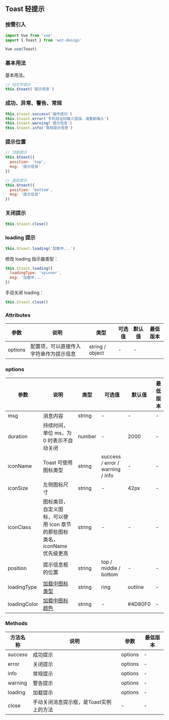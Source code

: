 ## Toast 轻提示

### 按需引入

```javascript
import Vue from 'vue'
import { Toast } from 'wot-design'

Vue.use(Toast)
```

### 基本用法

基本用法。

```javascript
// 纯文字提示
this.$toast('提示信息')
```

### 成功、异常、警告、常规

```javascript
this.$toast.success('操作成功')
this.$toast.error('手机验证码输入错误，请重新输入')
this.$toast.warning('提示信息')
this.$toast.info('常规提示信息')
```

### 提示位置

```javascript
// 顶部提示
this.$toast({
  position: 'top',
  msg: '提示信息'
})

// 底部提示
this.$toast({
  position: 'bottom',
  msg: '提示信息'
})
```

### 关闭提示

```javascript
this.$toast.close()
```

### loading 提示

```javascript
this.$toast.loading('加载中...')
```

修改 loading 指示器类型：

```javascript
this.$toast.loading({
  loadingType: 'spinner',
  msg: '加载中...'
})
```

手动关闭 loading：

```javascript
this.$toast.close()
```

### Attributes

| 参数 | 说明 | 类型 | 可选值 | 默认值 | 最低版本 |
|-----|-----|------|-------|-------|--------|
| options | 配置项，可以直接传入字符串作为提示信息 | string / object | - | - |

### options

| 参数 | 说明 | 类型 | 可选值 | 默认值 | 最低版本 |
|-----|------|-----|-------|-------|---------|
| msg | 消息内容 | string | - | - | - |
| duration | 持续时间，单位 ms，为 0 时表示不自动关闭 | number | - | 2000 | - |
| iconName | Toast 可使用图标类型 | string | success / error / warning / info | - | - |
| iconSize | 左侧图标尺寸 | string | - | 42px | - |
| iconClass | 图标类目，自定义图标，可以使用 Icon 章节的那些图标类名，iconName 优先级更高 | string | - | - | - |
| position | 提示信息框的位置 | string   | top / middle / bottom  | - | - |
| loadingType | [加载中图标类型](/docs#/components/loading) | string | ring | outline | - |
| loadingColor | [加载中图标颜色](/docs#/components/loading) | string | - | #4D80F0 | - |

### Methods

| 方法名称 | 说明 | 参数 | 最低版本 |
|---------|-----|-----|---------|
| success | 成功提示 | options | - |
| error | 关闭提示 | options | - |
| info | 常规提示 | options | - |
| warning | 警告提示 | options | - |
| loading | 加载提示 | options | - |
| close | 手动关闭消息提示框，是Toast实例上的方法| - | - |
